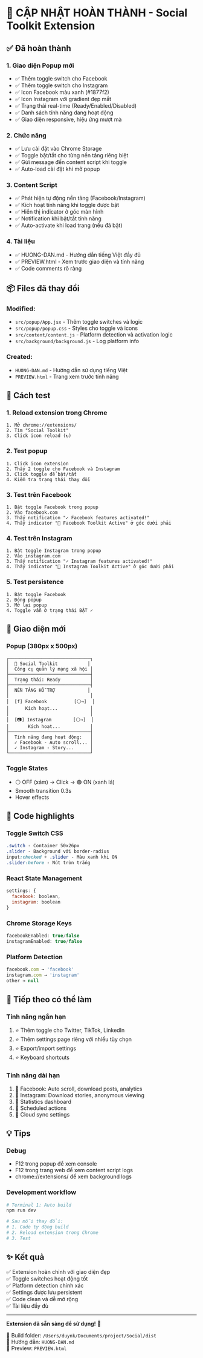 # 🎉 CẬP NHẬT HOÀN THÀNH - Social Toolkit Extension

## ✅ Đã hoàn thành

### 1. **Giao diện Popup mới** 
- ✅ Thêm toggle switch cho Facebook
- ✅ Thêm toggle switch cho Instagram  
- ✅ Icon Facebook màu xanh (#1877f2)
- ✅ Icon Instagram với gradient đẹp mắt
- ✅ Trạng thái real-time (Ready/Enabled/Disabled)
- ✅ Danh sách tính năng đang hoạt động
- ✅ Giao diện responsive, hiệu ứng mượt mà

### 2. **Chức năng**
- ✅ Lưu cài đặt vào Chrome Storage
- ✅ Toggle bật/tắt cho từng nền tảng riêng biệt
- ✅ Gửi message đến content script khi toggle
- ✅ Auto-load cài đặt khi mở popup

### 3. **Content Script**
- ✅ Phát hiện tự động nền tảng (Facebook/Instagram)
- ✅ Kích hoạt tính năng khi toggle được bật
- ✅ Hiển thị indicator ở góc màn hình
- ✅ Notification khi bật/tắt tính năng
- ✅ Auto-activate khi load trang (nếu đã bật)

### 4. **Tài liệu**
- ✅ HUONG-DAN.md - Hướng dẫn tiếng Việt đầy đủ
- ✅ PREVIEW.html - Xem trước giao diện và tính năng
- ✅ Code comments rõ ràng

## 📦 Files đã thay đổi

### Modified:
- `src/popup/App.jsx` - Thêm toggle switches và logic
- `src/popup/popup.css` - Styles cho toggle và icons
- `src/content/content.js` - Platform detection và activation logic
- `src/background/background.js` - Log platform info

### Created:
- `HUONG-DAN.md` - Hướng dẫn sử dụng tiếng Việt
- `PREVIEW.html` - Trang xem trước tính năng

## 🎯 Cách test

### 1. Reload extension trong Chrome
```
1. Mở chrome://extensions/
2. Tìm "Social Toolkit"
3. Click icon reload (↻)
```

### 2. Test popup
```
1. Click icon extension
2. Thấy 2 toggle cho Facebook và Instagram
3. Click toggle để bật/tắt
4. Kiểm tra trạng thái thay đổi
```

### 3. Test trên Facebook
```
1. Bật toggle Facebook trong popup
2. Vào facebook.com
3. Thấy notification "✓ Facebook features activated!"
4. Thấy indicator "🚀 Facebook Toolkit Active" ở góc dưới phải
```

### 4. Test trên Instagram
```
1. Bật toggle Instagram trong popup
2. Vào instagram.com
3. Thấy notification "✓ Instagram features activated!"
4. Thấy indicator "🚀 Instagram Toolkit Active" ở góc dưới phải
```

### 5. Test persistence
```
1. Bật toggle Facebook
2. Đóng popup
3. Mở lại popup
4. Toggle vẫn ở trạng thái BẬT ✓
```

## 🎨 Giao diện mới

### Popup (380px x 500px)
```
┌──────────────────────────────┐
│  🚀 Social Toolkit           │
│  Công cụ quản lý mạng xã hội │
├──────────────────────────────┤
│  Trạng thái: Ready           │
├──────────────────────────────┤
│  NỀN TẢNG HỖ TRỢ            │
│                              │
│  [f] Facebook          [⚪→]  │
│      Kích hoạt...            │
│                              │
│  [📷] Instagram        [⚪→]  │
│       Kích hoạt...           │
├──────────────────────────────┤
│  Tính năng đang hoạt động:   │
│  ✓ Facebook - Auto scroll... │
│  ✓ Instagram - Story...      │
└──────────────────────────────┘
```

### Toggle States
- ⚪ OFF (xám) → Click → 🟢 ON (xanh lá)
- Smooth transition 0.3s
- Hover effects

## 🔧 Code highlights

### Toggle Switch CSS
```css
.switch - Container 50x26px
.slider - Background với border-radius
input:checked + .slider - Màu xanh khi ON
.slider:before - Nút tròn trắng
```

### React State Management
```javascript
settings: {
  facebook: boolean,
  instagram: boolean
}
```

### Chrome Storage Keys
```javascript
facebookEnabled: true/false
instagramEnabled: true/false
```

### Platform Detection
```javascript
facebook.com → 'facebook'
instagram.com → 'instagram'
other → null
```

## 📝 Tiếp theo có thể làm

### Tính năng ngắn hạn
1. ⭐ Thêm toggle cho Twitter, TikTok, LinkedIn
2. ⭐ Thêm settings page riêng với nhiều tùy chọn
3. ⭐ Export/import settings
4. ⭐ Keyboard shortcuts

### Tính năng dài hạn
1. 🎯 Facebook: Auto scroll, download posts, analytics
2. 🎯 Instagram: Download stories, anonymous viewing
3. 🎯 Statistics dashboard
4. 🎯 Scheduled actions
5. 🎯 Cloud sync settings

## 💡 Tips

### Debug
- F12 trong popup để xem console
- F12 trong trang web để xem content script logs
- chrome://extensions/ để xem background logs

### Development workflow
```bash
# Terminal 1: Auto build
npm run dev

# Sau mỗi thay đổi:
# 1. Code tự động build
# 2. Reload extension trong Chrome
# 3. Test
```

## ✨ Kết quả

✅ Extension hoàn chỉnh với giao diện đẹp  
✅ Toggle switches hoạt động tốt  
✅ Platform detection chính xác  
✅ Settings được lưu persistent  
✅ Code clean và dễ mở rộng  
✅ Tài liệu đầy đủ  

---

**Extension đã sẵn sàng để sử dụng!** 🚀

📂 Build folder: `/Users/duynk/Documents/project/Social/dist`  
📖 Hướng dẫn: `HUONG-DAN.md`  
🎨 Preview: `PREVIEW.html`
